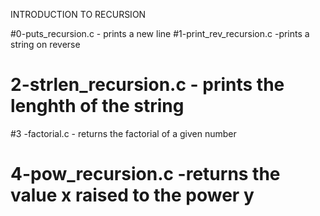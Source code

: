 INTRODUCTION TO RECURSION


#0-puts_recursion.c - prints a new line
#1-print_rev_recursion.c -prints a string on reverse
# 2-strlen_recursion.c - prints the lenghth of the string
#3 -factorial.c - returns the factorial of a given number

# 4-pow_recursion.c -returns the value x raised to  the power y

